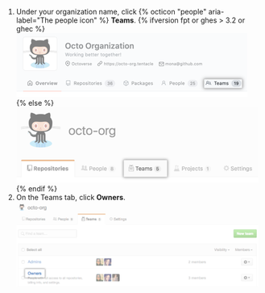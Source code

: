 1. Under your organization name, click {% octicon "people" aria-label="The people icon" %} **Teams**.
  {% ifversion fpt or ghes > 3.2 or ghec %}
  ![Teams tab](/assets/images/help/organizations/organization-teams-tab-with-overview.png)
  {% else %}
  ![Teams tab](/assets/images/help/organizations/organization-teams-tab.png)
  {% endif %}
1. On the Teams tab, click **Owners**.
  ![Owners team selected](/assets/images/help/teams/owners-team.png)
